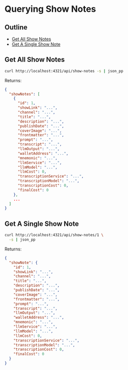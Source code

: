 # Querying Show Notes

## Outline

- [Get All Show Notes](#get-all-show-notes)
- [Get A Single Show Note](#get-a-single-show-note)

## Get All Show Notes

```bash
curl http://localhost:4321/api/show-notes -s | json_pp
```

Returns:

```json
{
  "showNotes": [
    {
      "id": 1,
      "showLink": "...",
      "channel": "...",
      "title": "...",
      "description": "...",
      "publishDate": "...",
      "coverImage": "...",
      "frontmatter": "...",
      "prompt": "...",
      "transcript": "...",
      "llmOutput": "...",
      "walletAddress": "...",
      "mnemonic": "...",
      "llmService": "...",
      "llmModel": "...",
      "llmCost": 0,
      "transcriptionService": "...",
      "transcriptionModel": "...",
      "transcriptionCost": 0,
      "finalCost": 0
    },
    ...
  ]
}
```

## Get A Single Show Note

```bash
curl http://localhost:4321/api/show-notes/1 \
  -s | json_pp
```

Returns:

```json
{
  "showNote": {
    "id": 1,
    "showLink": "...",
    "channel": "...",
    "title": "...",
    "description": "...",
    "publishDate": "...",
    "coverImage": "...",
    "frontmatter": "...",
    "prompt": "...",
    "transcript": "...",
    "llmOutput": "...",
    "walletAddress": "...",
    "mnemonic": "...",
    "llmService": "...",
    "llmModel": "...",
    "llmCost": 0,
    "transcriptionService": "...",
    "transcriptionModel": "...",
    "transcriptionCost": 0,
    "finalCost": 0
  }
}
```
